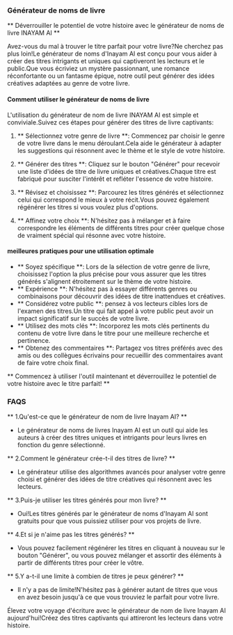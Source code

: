 ### Générateur de noms de livre

** Déverrouiller le potentiel de votre histoire avec le générateur de noms de livre INAYAM AI **

Avez-vous du mal à trouver le titre parfait pour votre livre?Ne cherchez pas plus loin!Le générateur de noms d'Inayam AI est conçu pour vous aider à créer des titres intrigants et uniques qui captiveront les lecteurs et le public.Que vous écriviez un mystère passionnant, une romance réconfortante ou un fantasme épique, notre outil peut générer des idées créatives adaptées au genre de votre livre.

#### Comment utiliser le générateur de noms de livre

L'utilisation du générateur de nom de livre INAYAM AI est simple et conviviale.Suivez ces étapes pour générer des titres de livre captivants:

1. ** Sélectionnez votre genre de livre **: Commencez par choisir le genre de votre livre dans le menu déroulant.Cela aide le générateur à adapter les suggestions qui résonnent avec le thème et le style de votre histoire.

2. ** Générer des titres **: Cliquez sur le bouton "Générer" pour recevoir une liste d'idées de titre de livre uniques et créatives.Chaque titre est fabriqué pour susciter l'intérêt et refléter l'essence de votre histoire.

3. ** Révisez et choisissez **: Parcourez les titres générés et sélectionnez celui qui correspond le mieux à votre récit.Vous pouvez également régénérer les titres si vous voulez plus d'options.

4. ** Affinez votre choix **: N'hésitez pas à mélanger et à faire correspondre les éléments de différents titres pour créer quelque chose de vraiment spécial qui résonne avec votre histoire.

#### meilleures pratiques pour une utilisation optimale

- ** Soyez spécifique **: Lors de la sélection de votre genre de livre, choisissez l'option la plus précise pour vous assurer que les titres générés s'alignent étroitement sur le thème de votre histoire.
- ** Expérience **: N'hésitez pas à essayer différents genres ou combinaisons pour découvrir des idées de titre inattendues et créatives.
- ** Considérez votre public **: pensez à vos lecteurs cibles lors de l'examen des titres.Un titre qui fait appel à votre public peut avoir un impact significatif sur le succès de votre livre.
- ** Utilisez des mots clés **: Incorporez les mots clés pertinents du contenu de votre livre dans le titre pour une meilleure recherche et pertinence.
- ** Obtenez des commentaires **: Partagez vos titres préférés avec des amis ou des collègues écrivains pour recueillir des commentaires avant de faire votre choix final.

** Commencez à utiliser l'outil maintenant et déverrouillez le potentiel de votre histoire avec le titre parfait! **

### FAQS

** 1.Qu'est-ce que le générateur de nom de livre Inayam AI? **
- Le générateur de noms de livres Inayam AI est un outil qui aide les auteurs à créer des titres uniques et intrigants pour leurs livres en fonction du genre sélectionné.

** 2.Comment le générateur crée-t-il des titres de livre? **
- Le générateur utilise des algorithmes avancés pour analyser votre genre choisi et générer des idées de titre créatives qui résonnent avec les lecteurs.

** 3.Puis-je utiliser les titres générés pour mon livre? **
- Oui!Les titres générés par le générateur de noms d'Inayam AI sont gratuits pour que vous puissiez utiliser pour vos projets de livre.

** 4.Et si je n'aime pas les titres générés? **
- Vous pouvez facilement régénérer les titres en cliquant à nouveau sur le bouton "Générer", ou vous pouvez mélanger et assortir des éléments à partir de différents titres pour créer le vôtre.

** 5.Y a-t-il une limite à combien de titres je peux générer? **
- Il n'y a pas de limite!N'hésitez pas à générer autant de titres que vous en avez besoin jusqu'à ce que vous trouviez le parfait pour votre livre.

Élevez votre voyage d'écriture avec le générateur de nom de livre Inayam AI aujourd'hui!Créez des titres captivants qui attireront les lecteurs dans votre histoire.